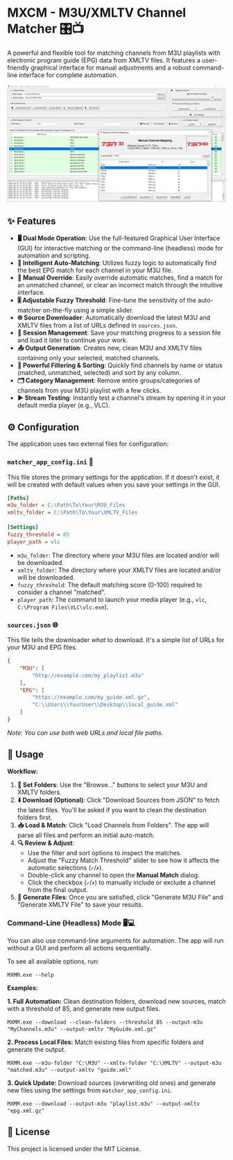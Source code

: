 # MXCM - M3U/XMLTV Channel Matcher 🎛️📺

A powerful and flexible tool for matching channels from M3U playlists with electronic program guide (EPG) data from XMLTV files. It features a user-friendly graphical interface for manual adjustments and a robust command-line interface for complete automation.


<p align="center">
<img src="./screenshot.png">
</p>

## ✨ Features

-   **🖥️ Dual Mode Operation**: Use the full-featured Graphical User Interface (GUI) for interactive matching or the command-line (headless) mode for automation and scripting.
-   **🤖 Intelligent Auto-Matching**: Utilizes fuzzy logic to automatically find the best EPG match for each channel in your M3U file.
-   **📝 Manual Override**: Easily override automatic matches, find a match for an unmatched channel, or clear an incorrect match through the intuitive interface.
-   **🎚️ Adjustable Fuzzy Threshold**: Fine-tune the sensitivity of the auto-matcher on-the-fly using a simple slider.
-   **🌐 Source Downloader**: Automatically download the latest M3U and XMLTV files from a list of URLs defined in `sources.json`.
-   **💾 Session Management**: Save your matching progress to a session file and load it later to continue your work.
-   **📤 Output Generation**: Creates new, clean M3U and XMLTV files containing only your selected, matched channels.
-   **🔎 Powerful Filtering & Sorting**: Quickly find channels by name or status (matched, unmatched, selected) and sort by any column.
-   **🗂️ Category Management**: Remove entire groups/categories of channels from your M3U playlist with a few clicks.
-   **▶️ Stream Testing**: Instantly test a channel's stream by opening it in your default media player (e.g., VLC).


## ⚙️ Configuration

The application uses two external files for configuration:

### `matcher_app_config.ini` 📝

This file stores the primary settings for the application. If it doesn't exist, it will be created with default values when you save your settings in the GUI.

```ini
[Paths]
m3u_folder = C:\Path\To\Your\M3U_Files
xmltv_folder = C:\Path\To\Your\XMLTV_Files

[Settings]
fuzzy_threshold = 85
player_path = vlc
```

-   `m3u_folder`: The directory where your M3U files are located and/or will be downloaded.
-   `xmltv_folder`: The directory where your XMLTV files are located and/or will be downloaded.
-   `fuzzy_threshold`: The default matching score (0-100) required to consider a channel "matched".
-   `player_path`: The command to launch your media player (e.g., `vlc`, `C:\Program Files\VLC\vlc.exe`).

### `sources.json` 🌐

This file tells the downloader *what* to download. It's a simple list of URLs for your M3U and EPG files.

```json
{
    "M3U": [
        "http://example.com/my_playlist.m3u"
    ],
    "EPG": [
        "https://example.com/my_guide.xml.gz",
        "C:\\Users\\YourUser\\Desktop\\local_guide.xml"
    ]
}
```
*Note: You can use both web URLs and local file paths.*

## 🏁 Usage

**Workflow:**
1.  **📂 Set Folders**: Use the "Browse..." buttons to select your M3U and XMLTV folders.
2.  **⬇️ Download (Optional)**: Click "Download Sources from JSON" to fetch the latest files. You'll be asked if you want to clean the destination folders first.
3.  **📥 Load & Match**: Click "Load Channels from Folders". The app will parse all files and perform an initial auto-match.
4.  **🔍 Review & Adjust**:
    -   Use the filter and sort options to inspect the matches.
    -   Adjust the "Fuzzy Match Threshold" slider to see how it affects the automatic selections (`✓`/`✗`).
    -   Double-click any channel to open the **Manual Match** dialog.
    -   Click the checkbox (`✓`/`✗`) to manually include or exclude a channel from the final output.
5.  **💾 Generate Files**: Once you are satisfied, click "Generate M3U File" and "Generate XMLTV File" to save your results.

### Command-Line (Headless) Mode 🖥️💻

You can also use command-line arguments for automation. The app will run without a GUI and perform all actions sequentially.

To see all available options, run:
```
MXMM.exe --help
```

**Examples:**

**1. Full Automation:** Clean destination folders, download new sources, match with a threshold of 85, and generate new output files.
```
MXMM.exe --download --clean-folders --threshold 85 --output-m3u "MyChannels.m3u" --output-xmltv "MyGuide.xml.gz"
```

**2. Process Local Files:** Match existing files from specific folders and generate the output.
```
MXMM.exe --m3u-folder "C:\M3U" --xmltv-folder "C:\XMLTV" --output-m3u "matched.m3u" --output-xmltv "guide.xml"
```

**3. Quick Update:** Download sources (overwriting old ones) and generate new files using the settings from `matcher_app_config.ini`.
```
MXMM.exe --download --output-m3u "playlist.m3u" --output-xmltv "epg.xml.gz"
```

## 📄 License

This project is licensed under the MIT License.